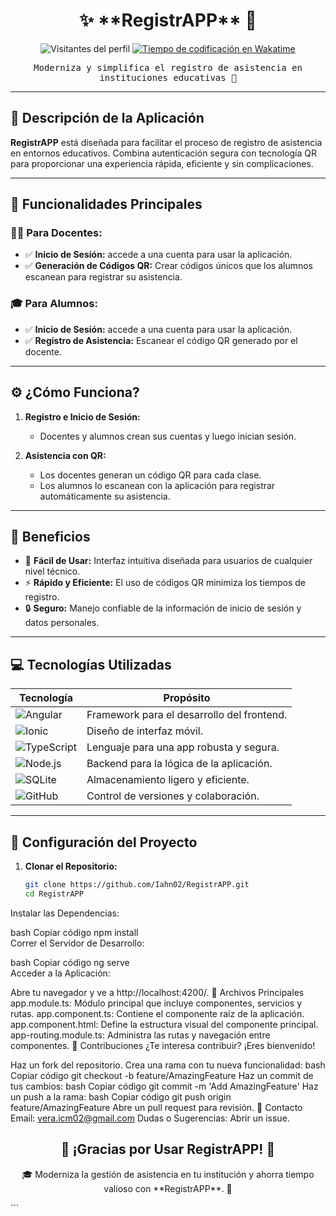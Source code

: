 <h1 align="center">✨ **RegistrAPP** 📘</h1>

<p align="center">
  <img src="https://komarev.com/ghpvc/?username=Iahn02&label=Visitantes&color=0e75b6&style=flat" alt="Visitantes del perfil" />
  <a href="https://wakatime.com/@eebb3dd8-d9b2-40de-9b88-6fd6cac99dbc">
    <img src="https://wakatime.com/badge/user/eebb3dd8-d9b2-40de-9b88-6fd6cac99dbc.svg" alt="Tiempo de codificación en Wakatime" />
  </a>
</p>

<p align="center">
  <samp>Moderniza y simplifica el registro de asistencia en instituciones educativas 🚀</samp>
</p>

---

## 📝 **Descripción de la Aplicación**  

**RegistrAPP** está diseñada para facilitar el proceso de registro de asistencia en entornos educativos. Combina autenticación segura con tecnología QR para proporcionar una experiencia rápida, eficiente y sin complicaciones.  

---

## 🌟 **Funcionalidades Principales**  

### 👩‍🏫 **Para Docentes:**  
- ✅ **Inicio de Sesión:** accede a una cuenta para usar la aplicación.   
- ✅ **Generación de Códigos QR:** Crear códigos únicos que los alumnos escanean para registrar su asistencia.  

### 🎓 **Para Alumnos:**  
- ✅ **Inicio de Sesión:** accede a una cuenta para usar la aplicación.   
- ✅ **Registro de Asistencia:** Escanear el código QR generado por el docente.  

---

## ⚙️ **¿Cómo Funciona?**  

1. **Registro e Inicio de Sesión:**  
   - Docentes y alumnos crean sus cuentas y luego inician sesión.  

2. **Asistencia con QR:**  
   - Los docentes generan un código QR para cada clase.  
   - Los alumnos lo escanean con la aplicación para registrar automáticamente su asistencia.  

---

## 🎯 **Beneficios**  

- 🌟 **Fácil de Usar:** Interfaz intuitiva diseñada para usuarios de cualquier nivel técnico.  
- ⚡ **Rápido y Eficiente:** El uso de códigos QR minimiza los tiempos de registro.  
- 🔒 **Seguro:** Manejo confiable de la información de inicio de sesión y datos personales.  

---

## 💻 **Tecnologías Utilizadas**  

| **Tecnología**  | **Propósito**                                   |  
|------------------|------------------------------------------------|  
| ![Angular](https://img.shields.io/badge/Angular-DD0031?style=flat-square&logo=angular&logoColor=white)   | Framework para el desarrollo del frontend. |  
| ![Ionic](https://img.shields.io/badge/Ionic-3880FF?style=flat-square&logo=ionic&logoColor=white)       | Diseño de interfaz móvil.                  |  
| ![TypeScript](https://img.shields.io/badge/TypeScript-007ACC?style=flat-square&logo=typescript&logoColor=white) | Lenguaje para una app robusta y segura.    |  
| ![Node.js](https://img.shields.io/badge/Node.js-339933?style=flat-square&logo=node.js&logoColor=white)  | Backend para la lógica de la aplicación.   |  
| ![SQLite](https://img.shields.io/badge/SQLite-003B57?style=flat-square&logo=sqlite&logoColor=white)    | Almacenamiento ligero y eficiente.         |  
| ![GitHub](https://img.shields.io/badge/GitHub-181717?style=flat-square&logo=github&logoColor=white)    | Control de versiones y colaboración.       |  

---

## 🚀 **Configuración del Proyecto**  

1. **Clonar el Repositorio:**  
   ```bash  
   git clone https://github.com/Iahn02/RegistrAPP.git  
   cd RegistrAPP  
Instalar las Dependencias:

bash
Copiar código
npm install  
Correr el Servidor de Desarrollo:

bash
Copiar código
ng serve  
Acceder a la Aplicación:

Abre tu navegador y ve a http://localhost:4200/.
📂 Archivos Principales
app.module.ts: Módulo principal que incluye componentes, servicios y rutas.
app.component.ts: Contiene el componente raíz de la aplicación.
app.component.html: Define la estructura visual del componente principal.
app-routing.module.ts: Administra las rutas y navegación entre componentes.
🤝 Contribuciones
¿Te interesa contribuir? ¡Eres bienvenido!

Haz un fork del repositorio.
Crea una rama con tu nueva funcionalidad:
bash
Copiar código
git checkout -b feature/AmazingFeature
Haz un commit de tus cambios:
bash
Copiar código
git commit -m 'Add AmazingFeature'
Haz un push a la rama:
bash
Copiar código
git push origin feature/AmazingFeature
Abre un pull request para revisión.
📧 Contacto
Email: vera.icm02@gmail.com
Dudas o Sugerencias: Abrir un issue.
<h2 align="center">🎉 ¡Gracias por Usar RegistrAPP! 🎉</h2> <p align="center"> 🎓 Moderniza la gestión de asistencia en tu institución y ahorra tiempo valioso con **RegistrAPP**. 🚀 </p> ```
